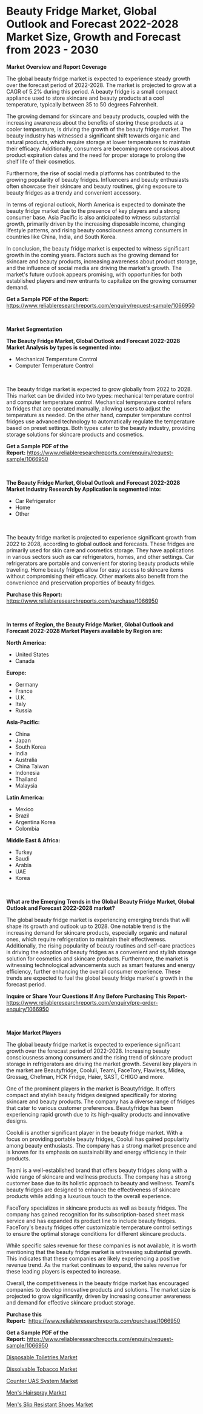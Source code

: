 <p><h1>Beauty Fridge Market, Global Outlook and Forecast 2022-2028 Market Size, Growth and Forecast from 2023 - 2030</h1></p><p><strong>Market Overview and Report Coverage</strong></p>
<p><p>The global beauty fridge market is expected to experience steady growth over the forecast period of 2022-2028. The market is projected to grow at a CAGR of 5.2% during this period. A beauty fridge is a small compact appliance used to store skincare and beauty products at a cool temperature, typically between 35 to 50 degrees Fahrenheit.</p><p>The growing demand for skincare and beauty products, coupled with the increasing awareness about the benefits of storing these products at a cooler temperature, is driving the growth of the beauty fridge market. The beauty industry has witnessed a significant shift towards organic and natural products, which require storage at lower temperatures to maintain their efficacy. Additionally, consumers are becoming more conscious about product expiration dates and the need for proper storage to prolong the shelf life of their cosmetics.</p><p>Furthermore, the rise of social media platforms has contributed to the growing popularity of beauty fridges. Influencers and beauty enthusiasts often showcase their skincare and beauty routines, giving exposure to beauty fridges as a trendy and convenient accessory.</p><p>In terms of regional outlook, North America is expected to dominate the beauty fridge market due to the presence of key players and a strong consumer base. Asia Pacific is also anticipated to witness substantial growth, primarily driven by the increasing disposable income, changing lifestyle patterns, and rising beauty consciousness among consumers in countries like China, India, and South Korea.</p><p>In conclusion, the beauty fridge market is expected to witness significant growth in the coming years. Factors such as the growing demand for skincare and beauty products, increasing awareness about product storage, and the influence of social media are driving the market's growth. The market's future outlook appears promising, with opportunities for both established players and new entrants to capitalize on the growing consumer demand.</p></p>
<p><strong>Get a Sample PDF of the Report:</strong> <a href="https://www.reliableresearchreports.com/enquiry/request-sample/1066950">https://www.reliableresearchreports.com/enquiry/request-sample/1066950</a></p>
<p>&nbsp;</p>
<p><strong>Market Segmentation</strong></p>
<p><strong>The Beauty Fridge Market, Global Outlook and Forecast 2022-2028 Market Analysis by types is segmented into:</strong></p>
<p><ul><li>Mechanical Temperature Control</li><li>Computer Temperature Control</li></ul></p>
<p>&nbsp;</p>
<p><p>The beauty fridge market is expected to grow globally from 2022 to 2028. This market can be divided into two types: mechanical temperature control and computer temperature control. Mechanical temperature control refers to fridges that are operated manually, allowing users to adjust the temperature as needed. On the other hand, computer temperature control fridges use advanced technology to automatically regulate the temperature based on preset settings. Both types cater to the beauty industry, providing storage solutions for skincare products and cosmetics.</p></p>
<p><strong>Get a Sample PDF of the Report:</strong>&nbsp;<a href="https://www.reliableresearchreports.com/enquiry/request-sample/1066950">https://www.reliableresearchreports.com/enquiry/request-sample/1066950</a></p>
<p>&nbsp;</p>
<p><strong>The Beauty Fridge Market, Global Outlook and Forecast 2022-2028 Market Industry Research by Application is segmented into:</strong></p>
<p><ul><li>Car Refrigerator</li><li>Home</li><li>Other</li></ul></p>
<p>&nbsp;</p>
<p><p>The beauty fridge market is projected to experience significant growth from 2022 to 2028, according to global outlook and forecasts. These fridges are primarily used for skin care and cosmetics storage. They have applications in various sectors such as car refrigerators, homes, and other settings. Car refrigerators are portable and convenient for storing beauty products while traveling. Home beauty fridges allow for easy access to skincare items without compromising their efficacy. Other markets also benefit from the convenience and preservation properties of beauty fridges.</p></p>
<p><strong>Purchase this Report:</strong>&nbsp; <a href="https://www.reliableresearchreports.com/purchase/1066950">https://www.reliableresearchreports.com/purchase/1066950</a></p>
<p>&nbsp;</p>
<p><strong>In terms of Region, the Beauty Fridge Market, Global Outlook and Forecast 2022-2028 Market Players available by Region are:</strong></p>
<p>
    <p> <strong> North America: </strong>
        <ul>
            <li>United States</li>
            <li>Canada</li>
        </ul>
        </p> 
    <p> <strong> Europe: </strong>
        <ul>
            <li>Germany</li>
            <li>France</li>
            <li>U.K.</li>
            <li>Italy</li>
            <li>Russia</li>
        </ul>
        </p> 
    <p> <strong> Asia-Pacific: </strong>
        <ul>
            <li>China</li>
            <li>Japan</li>
            <li>South Korea</li>
            <li>India</li>
            <li>Australia</li>
            <li>China Taiwan</li>
            <li>Indonesia</li>
            <li>Thailand</li>
            <li>Malaysia</li>
        </ul>
        </p> 
    <p> <strong> Latin America: </strong>
        <ul>
            <li>Mexico</li>
            <li>Brazil</li>
            <li>Argentina Korea</li>
            <li>Colombia</li>
        </ul>
        </p> 
    <p> <strong> Middle East & Africa: </strong>
        <ul>
            <li>Turkey</li>
            <li>Saudi</li>
            <li>Arabia</li>
            <li>UAE</li>
            <li>Korea</li>
        </ul>
    </p>
    </p>
<p>&nbsp;</p>
<p><strong>What are the Emerging Trends in the Global Beauty Fridge Market, Global Outlook and Forecast 2022-2028 market?</strong></p>
<p><p>The global beauty fridge market is experiencing emerging trends that will shape its growth and outlook up to 2028. One notable trend is the increasing demand for skincare products, especially organic and natural ones, which require refrigeration to maintain their effectiveness. Additionally, the rising popularity of beauty routines and self-care practices is driving the adoption of beauty fridges as a convenient and stylish storage solution for cosmetics and skincare products. Furthermore, the market is witnessing technological advancements such as smart features and energy efficiency, further enhancing the overall consumer experience. These trends are expected to fuel the global beauty fridge market's growth in the forecast period.</p></p>
<p><strong>Inquire or Share Your Questions If Any Before Purchasing This Report</strong>- <a href="https://www.reliableresearchreports.com/enquiry/pre-order-enquiry/1066950">https://www.reliableresearchreports.com/enquiry/pre-order-enquiry/1066950</a></p>
<p>&nbsp;</p>
<p><strong>Major Market Players</strong></p>
<p><p>The global beauty fridge market is expected to experience significant growth over the forecast period of 2022-2028. Increasing beauty consciousness among consumers and the rising trend of skincare product storage in refrigerators are driving the market growth. Several key players in the market are Beautyfridge, Cooluli, Teami, FaceTory, Flawless, Midea, Grossag, Chefman, HCK Fridge, Haier, SAST, CHIGO and more.</p><p>One of the prominent players in the market is Beautyfridge. It offers compact and stylish beauty fridges designed specifically for storing skincare and beauty products. The company has a diverse range of fridges that cater to various customer preferences. Beautyfridge has been experiencing rapid growth due to its high-quality products and innovative designs.</p><p>Cooluli is another significant player in the beauty fridge market. With a focus on providing portable beauty fridges, Cooluli has gained popularity among beauty enthusiasts. The company has a strong market presence and is known for its emphasis on sustainability and energy efficiency in their products.</p><p>Teami is a well-established brand that offers beauty fridges along with a wide range of skincare and wellness products. The company has a strong customer base due to its holistic approach to beauty and wellness. Teami's beauty fridges are designed to enhance the effectiveness of skincare products while adding a luxurious touch to the overall experience.</p><p>FaceTory specializes in skincare products as well as beauty fridges. The company has gained recognition for its subscription-based sheet mask service and has expanded its product line to include beauty fridges. FaceTory's beauty fridges offer customizable temperature control settings to ensure the optimal storage conditions for different skincare products.</p><p>While specific sales revenue for these companies is not available, it is worth mentioning that the beauty fridge market is witnessing substantial growth. This indicates that these companies are likely experiencing a positive revenue trend. As the market continues to expand, the sales revenue for these leading players is expected to increase.</p><p>Overall, the competitiveness in the beauty fridge market has encouraged companies to develop innovative products and solutions. The market size is projected to grow significantly, driven by increasing consumer awareness and demand for effective skincare product storage.</p></p>
<p><strong>Purchase this Report:</strong>&nbsp;&nbsp;<a href="https://www.reliableresearchreports.com/purchase/1066950">https://www.reliableresearchreports.com/purchase/1066950</a></p>
<p></p>
<p><strong>Get a Sample PDF of the Report:</strong>&nbsp;<a href="https://www.reliableresearchreports.com/enquiry/request-sample/1066950">https://www.reliableresearchreports.com/enquiry/request-sample/1066950</a></p>
<p><p><a href="https://medium.com/@elwyncarter2023/disposable-toiletries-market-size-growth-forecast-2023-2030-9ef440c6fa21">Disposable Toiletries Market</a></p><p><a href="https://medium.com/@vivianejast/dissolvable-tobacco-market-size-growth-forecast-2023-2030-f198f468f5be">Dissolvable Tobacco Market</a></p><p><a href="https://www.reportprime.com/counter-uas-system-r4665">Counter UAS System Market</a></p><p><a href="https://www.linkedin.com/pulse/mens-hairspray-market-research-report-provides-thorough-ptxqc/">Men's Hairspray Market</a></p><p><a href="https://www.linkedin.com/pulse/mens-slip-resistant-shoes-market-size-share-global-analysis-bpanc/">Men's Slip Resistant Shoes Market</a></p></p>